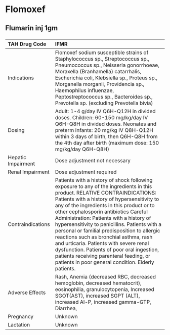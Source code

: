 # Flomoxef

## Flumarin inj 1gm

##### 

| TAH Drug Code      | IFMR                                                                                                                                                                                                                                                                                                                                                                                                                                                                                                                                                                                                                                        |
|:-------------------|:--------------------------------------------------------------------------------------------------------------------------------------------------------------------------------------------------------------------------------------------------------------------------------------------------------------------------------------------------------------------------------------------------------------------------------------------------------------------------------------------------------------------------------------------------------------------------------------------------------------------------------------------|
| Indications        | Flomoxef sodium susceptible strains of Staphylococcus sp., Streptococcus sp., Pneumococcus sp., Neisseria gonorrhoeae, Moraxella (Branhamella) catarrhalis, Escherichia coli, Klebsiella sp., Proteus sp., Morganella morganii, Providencia sp., Haemophilus influenzae, Peptostreptococcus sp., Bacteroides sp., Prevotella sp. (excluding Prevotella bivia)                                                                                                                                                                                                                                                                               |
| Dosing             | Adult: 1-4 g/day IV Q6H-Q12H in divided doses. Children: 60-150 mg/kg/day IV Q6H-Q8H in divided doses. Neonates and preterm infants: 20 mg/kg IV Q8H-Q12H within 3 days of birth, then Q6H-Q8H from the 4th day after birth (maximum dose: 150 mg/kg/day Q6H-Q8H)                                                                                                                                                                                                                                                                                                                                                                           |
| Hepatic Impairment | Dose adjustment not necessary                                                                                                                                                                                                                                                                                                                                                                                                                                                                                                                                                                                                               |
| Renal Impairment   | Dose adjustment required                                                                                                                                                                                                                                                                                                                                                                                                                                                                                                                                                                                                                    |
| Contraindications  | Patients with a history of shock following exposure to any of the ingredients in this product. RELATIVE CONTRAINDICATIONS: Patients with a history of hypersensitivity to any of the ingredients in this product or to other cephalosporin antibiotics Careful Administration: Patients with a history of hypersensitivity to penicillins. Patients with a personal or familial predisposition to allergic reactions such as bronchial asthma, rash and urticaria. Patients with severe renal dysfunction. Patients of poor oral ingestion, patients receiving parenteral feeding, or patients in poor general condition. Elderly patients. |
| Adverse Effects    | Rash, Anemia (decreased RBC, decreased hemoglobin, decreased hematocrit), eosinophilia, granulocytopenia, Increased SGOT(AST), increased SGPT (ALT), increased Al-P, increased gamma-GTP, Diarrhea,                                                                                                                                                                                                                                                                                                                                                                                                                                         |
| Pregnancy          | Unknown                                                                                                                                                                                                                                                                                                                                                                                                                                                                                                                                                                                                                                     |
| Lactation          | Unknown                                                                                                                                                                                                                                                                                                                                                                                                                                                                                                                                                                                                                                     |

